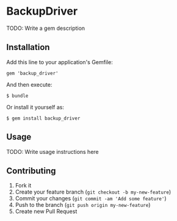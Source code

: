 # BackupDriver

TODO: Write a gem description

## Installation

Add this line to your application's Gemfile:

    gem 'backup_driver'

And then execute:

    $ bundle

Or install it yourself as:

    $ gem install backup_driver

## Usage

TODO: Write usage instructions here

## Contributing

1. Fork it
2. Create your feature branch (`git checkout -b my-new-feature`)
3. Commit your changes (`git commit -am 'Add some feature'`)
4. Push to the branch (`git push origin my-new-feature`)
5. Create new Pull Request
